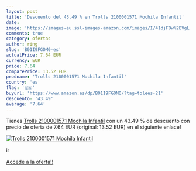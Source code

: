 ```yaml
---
layout: post
title: 'Descuento del 43.49 % en Trolls 2100001571 Mochila Infantil'
date: 
image: 'https://images-eu.ssl-images-amazon.com/images/I/41djFOw%2BVgL._SL200_.jpg'
comments: true
category: ofertas
author: ring
slug: 'B01I9FGOM0-es'
actualPrice: 7.64 EUR
currency: EUR
price: 7.64
comparePrice: 13.52 EUR
prodname: 'Trolls 2100001571 Mochila Infantil'
country: 'es'
flag: '🇪🇸'
buyurl: 'https://www.amazon.es/dp/B01I9FGOM0/?tag=tolees-21'
descuento: '43.49'
average: '7.64'
---
```


Tienes [Trolls 2100001571 Mochila Infantil](https://www.amazon.es/dp/B01I9FGOM0/?tag=tolees-21) con un 43.49 % de descuento con precio de oferta de 7.64 EUR (original: 13.52 EUR) en el siguiente enlace!

[![Trolls 2100001571 Mochila Infantil](https://images-eu.ssl-images-amazon.com/images/I/41djFOw%2BVgL._SL200_.jpg)](https://www.amazon.es/dp/B01I9FGOM0/?tag=tolees-21)

ℹ️:


[Accede a la oferta!!](https://www.amazon.es/dp/B01I9FGOM0/?tag=tolees-21)
